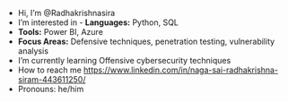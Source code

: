 -  Hi, I’m @Radhakrishnasira
-  I’m interested in - **Languages:** Python, SQL  
- **Tools:** Power BI, Azure  
- **Focus Areas:** Defensive techniques, penetration testing, vulnerability analysis
-  I’m currently learning Offensive cybersecurity techniques
-  How to reach me https://www.linkedin.com/in/naga-sai-radhakrishna-siram-443611250/
-  Pronouns: he/him


<!---
Radhakrishnasira/Radhakrishnasira is a ✨ special ✨ repository because its `README.md` (this file) appears on your GitHub profile.
You can click the Preview link to take a look at your changes.
--->
